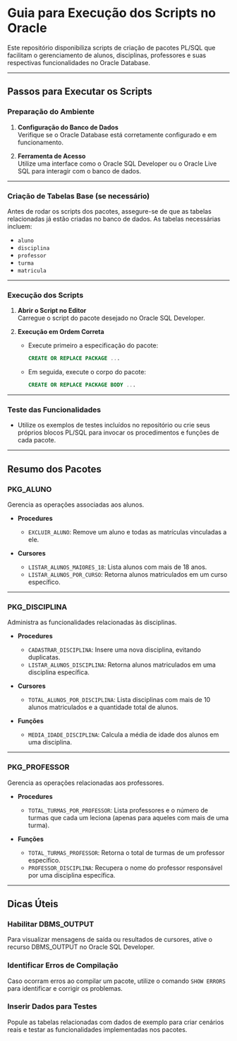 # Guia para Execução dos Scripts no Oracle

Este repositório disponibiliza scripts de criação de pacotes PL/SQL que facilitam o gerenciamento de alunos, disciplinas, professores e suas respectivas funcionalidades no Oracle Database.

---

## Passos para Executar os Scripts

### Preparação do Ambiente
1. **Configuração do Banco de Dados**  
   Verifique se o Oracle Database está corretamente configurado e em funcionamento.

2. **Ferramenta de Acesso**  
   Utilize uma interface como o Oracle SQL Developer ou o Oracle Live SQL para interagir com o banco de dados.

---

### Criação de Tabelas Base (se necessário)
Antes de rodar os scripts dos pacotes, assegure-se de que as tabelas relacionadas já estão criadas no banco de dados. As tabelas necessárias incluem:

- `aluno`  
- `disciplina`  
- `professor`  
- `turma`  
- `matricula`  

---

### Execução dos Scripts
1. **Abrir o Script no Editor**  
   Carregue o script do pacote desejado no Oracle SQL Developer.

2. **Execução em Ordem Correta**  
   - Execute primeiro a especificação do pacote:  
     ```sql
     CREATE OR REPLACE PACKAGE ...
     ```
   - Em seguida, execute o corpo do pacote:  
     ```sql
     CREATE OR REPLACE PACKAGE BODY ...
     ```

---

### Teste das Funcionalidades
- Utilize os exemplos de testes incluídos no repositório ou crie seus próprios blocos PL/SQL para invocar os procedimentos e funções de cada pacote.

---

## Resumo dos Pacotes

### **PKG_ALUNO**
Gerencia as operações associadas aos alunos.

- **Procedures**  
  - `EXCLUIR_ALUNO`: Remove um aluno e todas as matrículas vinculadas a ele.

- **Cursores**  
  - `LISTAR_ALUNOS_MAIORES_18`: Lista alunos com mais de 18 anos.  
  - `LISTAR_ALUNOS_POR_CURSO`: Retorna alunos matriculados em um curso específico.

---

### **PKG_DISCIPLINA**
Administra as funcionalidades relacionadas às disciplinas.

- **Procedures**  
  - `CADASTRAR_DISCIPLINA`: Insere uma nova disciplina, evitando duplicatas.  
  - `LISTAR_ALUNOS_DISCIPLINA`: Retorna alunos matriculados em uma disciplina específica.

- **Cursores**  
  - `TOTAL_ALUNOS_POR_DISCIPLINA`: Lista disciplinas com mais de 10 alunos matriculados e a quantidade total de alunos.

- **Funções**  
  - `MEDIA_IDADE_DISCIPLINA`: Calcula a média de idade dos alunos em uma disciplina.

---

### **PKG_PROFESSOR**
Gerencia as operações relacionadas aos professores.

- **Procedures**  
  - `TOTAL_TURMAS_POR_PROFESSOR`: Lista professores e o número de turmas que cada um leciona (apenas para aqueles com mais de uma turma).

- **Funções**  
  - `TOTAL_TURMAS_PROFESSOR`: Retorna o total de turmas de um professor específico.  
  - `PROFESSOR_DISCIPLINA`: Recupera o nome do professor responsável por uma disciplina específica.

---

## Dicas Úteis

### Habilitar DBMS_OUTPUT
Para visualizar mensagens de saída ou resultados de cursores, ative o recurso DBMS_OUTPUT no Oracle SQL Developer.

### Identificar Erros de Compilação
Caso ocorram erros ao compilar um pacote, utilize o comando `SHOW ERRORS` para identificar e corrigir os problemas.

### Inserir Dados para Testes
Popule as tabelas relacionadas com dados de exemplo para criar cenários reais e testar as funcionalidades implementadas nos pacotes.
